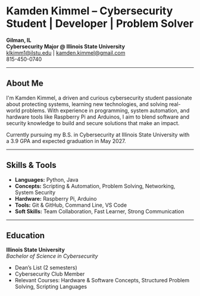 # Kamden Kimmel – Cybersecurity Student | Developer | Problem Solver

**Gilman, IL**  
**Cybersecurity Major @ Illinois State University**  
klkimm1@ilstu.edu | kamden.kimmel@gmail.com  
815-450-0740  

---

## About Me

I'm Kamden Kimmel, a driven and curious cybersecurity student passionate about protecting systems, learning new technologies, and solving real-world problems. With experience in programming, system automation, and hardware tools like Raspberry Pi and Arduinos, I aim to blend software and security knowledge to build and secure solutions that make an impact.

Currently pursuing my B.S. in Cybersecurity at Illinois State University with a 3.9 GPA and expected graduation in May 2027.

---

## Skills & Tools

- **Languages:** Python, Java  
- **Concepts:** Scripting & Automation, Problem Solving, Networking, System Security  
- **Hardware:** Raspberry Pi, Arduino  
- **Tools:** Git & GitHub, Command Line, VS Code  
- **Soft Skills:** Team Collaboration, Fast Learner, Strong Communication  

---

## Education

**Illinois State University**  
*Bachelor of Science in Cybersecurity*  
- Dean’s List (2 semesters)  
- Cybersecurity Club Member  
- Relevant Courses: Hardware & Software Concepts, Structured Problem Solving, Scripting Languages  
